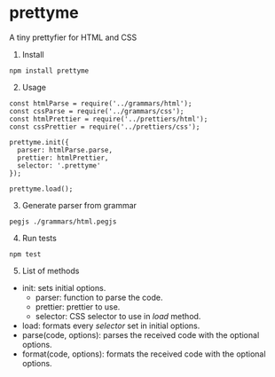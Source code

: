 # prettyme
A tiny prettyfier for HTML and CSS

1. Install 

```
npm install prettyme
```

2. Usage

```
const htmlParse = require('../grammars/html');
const cssParse = require('../grammars/css');
const htmlPrettier = require('../prettiers/html');
const cssPrettier = require('../prettiers/css');

prettyme.init({
  parser: htmlParse.parse,
  prettier: htmlPrettier,
  selector: '.prettyme'
});

prettyme.load();
```

3. Generate parser from grammar

```
pegjs ./grammars/html.pegjs
```

4. Run tests

```
npm test
```

5. List of methods

* init: sets initial options.
   * parser: function to parse the code.
   * prettier: prettier to use.
   * selector: CSS selector to use in *load* method.
* load: formats every *selector* set in initial options.
* parse(code, options): parses the received code with the optional options.
* format(code, options): formats the received code with the optional options.